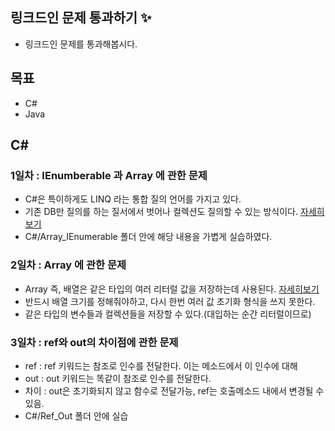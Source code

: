 ## 링크드인 문제 통과하기 :sparkles: ##
  + 링크드인 문제를 통과해봅시다.

## 목표 ##
  + C#
  + Java

## C# ##
### 1일차 : IEnumberable 과 Array 에 관한 문제 ###
  + C#은 특이하게도 LINQ 라는 통합 질의 언어를 가지고 있다.
  + 기존 DB만 질의를 하는 질서에서 벗어나 컬렉션도 질의할 수 있는 방식이다. [자세히보기](http://taeyo.net/columns/View.aspx?SEQ=207&PSEQ=31&IDX=3)
  + C#/Array_IEnumerable 폴더 안에 해당 내용을 가볍게 실습하였다.
### 2일차 : Array 에 관한 문제 ###
  + Array 즉, 배열은 같은 타입의 여러 리터럴 값을 저장하는데 사용된다. [자세히보기](https://www.tutorialsteacher.com/csharp/array-csharp)
  + 반드시 배열 크기를 정해줘야하고, 다시 한번 여러 값 초기화 형식을 쓰지 못한다.
  + 같은 타입의 변수들과 컬렉션들을 저장할 수 있다.(대입하는 순간 리터럴이므로)
### 3일차 : ref와 out의 차이점에 관한 문제 ### 
  + ref : ref 키워드는 참조로 인수를 전달한다. 이는 메소드에서 이 인수에 대해 
  + out : out 키워드는 똑같이 참조로 인수를 전달한다.
  + 차이 : out은 초기화되지 않고 함수로 전달가능, ref는 호출메소드 내에서 변경될 수 있음.
  + C#/Ref_Out 폴더 안에 실습
 